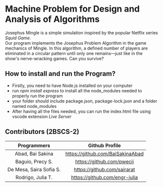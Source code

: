 <h1 align="center>Josephus Mingle</h1>

![Josephus Mingle Start Screen](https://github.com/sairarat/Josephus_Mingle/blob/main/Starting%20Screen.png)

# Machine Problem for Design and Analysis of Algorithms

Josephus Mingle is a simple simulation inspired by the popular Netflix series *Squid Game*.  
Our program implements the Josephus Problem Algorithm in the game mechanics of Mingle. In this algorithm, a defined number of players are eliminated in a circular pattern until only one remains—just like in the show's nerve-wracking games. Can you survive?


## How to install and run the Program?
+ Firstly, you need to have Node.js installed on your computer
+ run *npm install express* to install all the node_modules needed to properly run the program
+ your folder should include package.json, package-lock.json and a folder named node_modules
+ After having all the files needed, you can run the index.html file using vscode extension *Live Server*

## Contributors (2BSCS-2)
Programmers                  | Github Profile
:---:                        | :---:
Abad, Bai Sakina             | https://github.com/BaiSakinaAbad
Baguio, Precy S.             | https://github.com/pwecii
De Mesa, Saira Sofia S.      | https://github.com/sairarat
Rodrigo, Julia T.            | https://github.com/engr-julia
